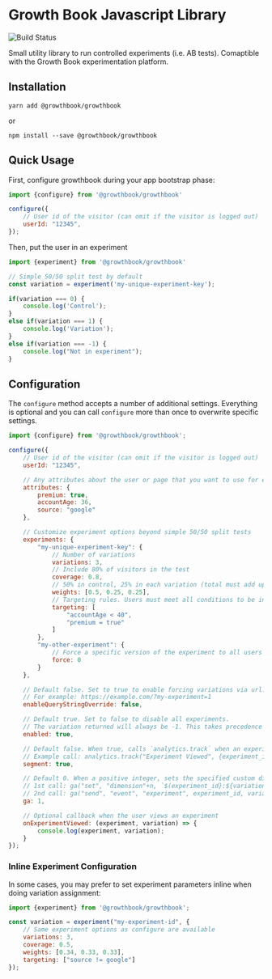 # Growth Book Javascript Library

![Build Status](https://github.com/growthbook/growthbook-js/workflows/Build/badge.svg)

Small utility library to run controlled experiments (i.e. AB tests). Comaptible with the Growth Book experimentation platform.

## Installation

`yarn add @growthbook/growthbook` 

or 

`npm install --save @growthbook/growthbook`

## Quick Usage

First, configure growthbook during your app bootstrap phase:
```js
import {configure} from '@growthbook/growthbook'

configure({
    // User id of the visitor (can omit if the visitor is logged out)
    userId: "12345",
});
```

Then, put the user in an experiment
```js
import {experiment} from '@growthbook/growthbook'

// Simple 50/50 split test by default
const variation = experiment('my-unique-experiment-key');

if(variation === 0) {
    console.log('Control');
}
else if(variation === 1) {
    console.log('Variation');
}
else if(variation === -1) {
    console.log("Not in experiment");
}
```

## Configuration

The `configure` method accepts a number of additional settings.  Everything is optional and you can call `configure` more than once to overwrite specific settings.

```js
import {configure} from '@growthbook/growthbook';

configure({
    // User id of the visitor (can omit if the visitor is logged out)
    userId: "12345",

    // Any attributes about the user or page that you want to use for experiment targeting
    attributes: {
        premium: true,
        accountAge: 36,
        source: "google"
    },

    // Customize experiment options beyond simple 50/50 split tests
    experiments: {
        "my-unique-experiment-key": {
            // Number of variations
            variations: 3,
            // Include 80% of visitors in the test
            coverage: 0.8,
            // 50% in control, 25% in each variation (total must add up to 1)
            weights: [0.5, 0.25, 0.25],
            // Targeting rules. Users must meet all conditions to be included
            targeting: [
                "accountAge < 40",
                "premium = true"
            ]
        },
        "my-other-experiment": {
            // Force a specific version of the experiment to all users
            force: 0
        }
    },

    // Default false. Set to true to enable forcing variations via url. Very useful for QA.
    // For example: https://example.com/?my-experiment=1
    enableQueryStringOverride: false,

    // Default true. Set to false to disable all experiments.
    // The variation returned will always be -1. This takes precedence over every other option.
    enabled: true,

    // Default false. When true, calls `analytics.track` when an experiment is viewed
    // Example call: analytics.track("Experiment Viewed", {experiment_id, variation_id})
    segment: true,

    // Default 0. When a positive integer, sets the specified custom dimension and fires an event using window.ga
    // 1st call: ga("set", "dimension"+n, `$(experiment_id}:${variation_number}`);
    // 2nd call: ga("send", "event", "experiment", experiment_id, variation_number);
    ga: 1,

    // Optional callback when the user views an experiment
    onExperimentViewed: (experiment, variation) => {
        console.log(experiment, variation);
    }
});
```

### Inline Experiment Configuration

In some cases, you may prefer to set experiment parameters inline when doing variation assignment:

```js
import {experiment} from '@growthbook/growthbook';

const variation = experiment("my-experiment-id", {
    // Same experiment options as configure are available
    variations: 3,
    coverage: 0.5,
    weights: [0.34, 0.33, 0.33],
    targeting: ["source != google"]
});
```